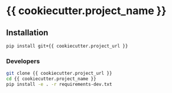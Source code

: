 # {{ cookiecutter.project_name }}

## Installation

```bash
pip install git+{{ cookiecutter.project_url }}
```

### Developers

```bash
git clone {{ cookiecutter.project_url }}
cd {{ cookiecutter.project_name }}
pip install -e . -r requirements-dev.txt
```


